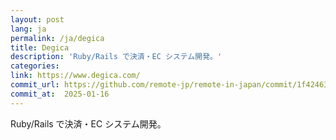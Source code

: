 ```yaml
---
layout: post
lang: ja
permalink: /ja/degica
title: Degica
description: 'Ruby/Rails で決済・EC システム開発。'
categories: 
link: https://www.degica.com/
commit_url: https://github.com/remote-jp/remote-in-japan/commit/1f42463fa278ec6976af90175ef27509a22908f0
commit_at:  2025-01-16
---
```


<p>Ruby/Rails で決済・EC システム開発。</p>
